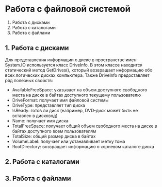# Работа с файловой системой
1. Работа с дисками
2. Работа с каталогами
3. Работа с файлами


## 1. Работа с дисками
Для представления информации о диске в пространстве имен System.IO используется класс DriveInfo. В этом классе находится статический метод GetDrives(), который возвращает информацию обо всех логических дисках компьютера. Также DriveInfo предоставляет ряд полезных свойств:

- AvailableFreeSpace: указывает на объем доступного свободного места на диске в байтах доступного текущему пользователю
- DriveFormat: получает имя файловой системы
- DriveType: представляет тип диска
- IsReady: готов ли диск (например, DVD-диск может быть не вставлен в дисковод)
- Name: получает имя диска
- TotalFreeSpace: получает общий объем свободного места на диске в байтах доступного всем пользователям
- TotalSize: общий размер диска в байтах
- VolumeLabel: получает или устанавливает метку тома
- RootDirectory: возвращает информацию о корневом каталоге диска

## 2. Работа с каталогами

## 3. Работа с файлами
